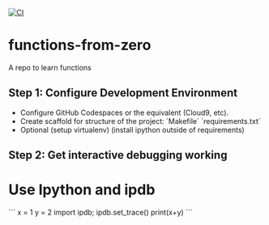 [![CI](https://github.com/druedaplata/functions-from-zero/actions/workflows/main.yml/badge.svg)](https://github.com/druedaplata/functions-from-zero/actions/workflows/main.yml)

# functions-from-zero
A repo to learn functions

## Step 1: Configure Development Environment

* Configure GitHub Codespaces or the equivalent (Cloud9, etc).
* Create scaffold for structure of the project: ´Makefile´ ´requirements.txt´
* Optional (setup virtualenv) (install ipython outside of requirements)

## Step 2: Get interactive debugging working

# Use Ipython and ipdb

´´´
x = 1
y = 2
import ipdb; ipdb.set_trace()
print(x+y)
´´´